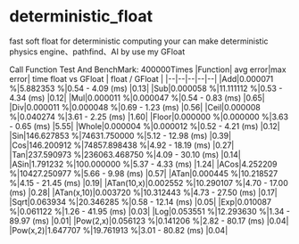 # deterministic_float
fast soft float for deterministic computing
your can make deterministic physics engine、pathfind、AI by use my GFloat

Call Function Test And BenchMark: 400000Times 
|Function| avg error|max error| time float vs GFloat | float / GFloat |
|--|--|--|--|--|
|Add|0.000071 %|5.882353 %|0.54 - 4.09  (ms) |0.13|
|Sub|0.000058 %|11.111112 %|0.53 - 4.34  (ms) |0.12|
|Mul|0.000011 %|0.000047 %|0.54 - 0.83  (ms) |0.65|
|Div|0.000011 %|0.000048 %|0.69 - 1.23  (ms) |0.56|
|Ceil|0.000008 %|0.040274 %|3.61 - 2.25  (ms) |1.60|
|Floor|0.000000 %|0.000000 %|3.63 - 0.65  (ms) |5.55|
|Whole|0.000004 %|0.000012 %|0.52 - 4.21  (ms) |0.12|
|Sin|146.627853 %|74631.750000 %|5.12 - 12.98  (ms) |0.39|
|Cos|146.200912 %|74857.898438 %|4.92 - 18.19  (ms) |0.27|
|Tan|237.590973 %|236063.468750 %|4.09 - 30.10  (ms) |0.14|
|ASin|1.791232 %|100.000000 %|5.37 - 4.33  (ms) |1.24|
|ACos|4.252209 %|10427.250977 %|5.66 - 9.98  (ms) |0.57|
|ATan|0.000445 %|10.218527 %|4.15 - 21.45  (ms) |0.19|
|ATan(10,x)|0.002552 %|10.290107 %|4.70 - 17.00  (ms) |0.28|
|ATan(x,10)|0.003720 %|10.312443 %|4.73 - 27.50  (ms) |0.17|
|Sqrt|0.063934 %|20.346285 %|0.58 - 12.14  (ms) |0.05|
|Exp|0.010087 %|0.061122 %|1.26 - 41.95  (ms) |0.03|
|Log|0.053551 %|12.293630 %|1.34 - 89.97  (ms) |0.01|
|Pow(2,x)|0.056123 %|0.141206 %|2.82 - 80.17  (ms) |0.04|
|Pow(x,2)|1.647707 %|19.761913 %|3.01 - 80.82  (ms) |0.04|


